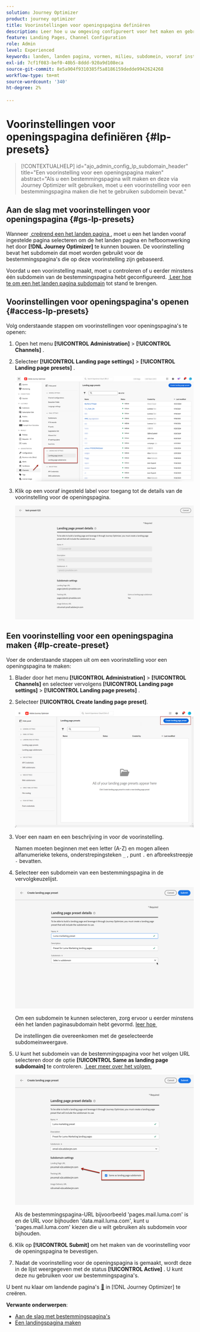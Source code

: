 ```yaml
---
solution: Journey Optimizer
product: journey optimizer
title: Voorinstellingen voor openingspagina definiëren
description: Leer hoe u uw omgeving configureert voor het maken en gebruiken van bestemmingspagina's met Journey Optimizer
feature: Landing Pages, Channel Configuration
role: Admin
level: Experienced
keywords: landen, landen pagina, vormen, milieu, subdomein, vooraf instelt
exl-id: 7cf1f083-bef0-40b5-8ddd-920a9d108eca
source-git-commit: 8e5a904f9310385f5a8186159dedde9942624268
workflow-type: tm+mt
source-wordcount: '340'
ht-degree: 2%

---
```


# Voorinstellingen voor openingspagina definiëren {#lp-presets}

>[!CONTEXTUALHELP]
>id="ajo_admin_config_lp_subdomain_header"
>title="Een voorinstelling voor een openingspagina maken"
>abstract="Als u een bestemmingspagina wilt maken en deze via Journey Optimizer wilt gebruiken, moet u een voorinstelling voor een bestemmingspagina maken die het te gebruiken subdomein bevat."

## Aan de slag met voorinstellingen voor openingspagina {#gs-lp-presets}

Wanneer [&#x200B; creërend een het landen pagina &#x200B;](../landing-pages/create-lp.md#create-a-lp), moet u een het landen vooraf ingestelde pagina selecteren om de het landen pagina en hefboomwerking het door **[!DNL Journey Optimizer]** te kunnen bouwen. De voorinstelling bevat het subdomein dat moet worden gebruikt voor de bestemmingspagina&#39;s die op deze voorinstelling zijn gebaseerd.

Voordat u een voorinstelling maakt, moet u controleren of u eerder minstens één subdomein van de bestemmingspagina hebt geconfigureerd. [&#x200B; Leer hoe te om een het landen pagina subdomain &#x200B;](lp-subdomains.md) tot stand te brengen.

## Voorinstellingen voor openingspagina&#39;s openen {#access-lp-presets}

Volg onderstaande stappen om voorinstellingen voor openingspagina&#39;s te openen:

1. Open het menu **[!UICONTROL Administration]** > **[!UICONTROL Channels]** .

1. Selecteer **[!UICONTROL Landing page settings]** > **[!UICONTROL Landing page presets]** .

   ![](assets/lp_presets-access.png)

1. Klik op een vooraf ingesteld label voor toegang tot de details van de voorinstelling voor de openingspagina.

   ![](assets/lp_preset-details.png)

## Een voorinstelling voor een openingspagina maken {#lp-create-preset}

Voer de onderstaande stappen uit om een voorinstelling voor een openingspagina te maken:

1. Blader door het menu **[!UICONTROL Administration]** > **[!UICONTROL Channels]** en selecteer vervolgens **[!UICONTROL Landing page settings]** > **[!UICONTROL Landing page presets]** .

1. Selecteer **[!UICONTROL Create landing page preset]**.

   ![](assets/lp_create-preset-temp.png)

1. Voer een naam en een beschrijving in voor de voorinstelling.

   Namen moeten beginnen met een letter (A-Z) en mogen alleen alfanumerieke tekens, onderstrepingsteken `_` , punt `.` en afbreekstreepje `-` bevatten.

1. Selecteer een subdomein van een bestemmingspagina in de vervolgkeuzelijst.

   ![](assets/lp_preset-subdomain.png)

   Om een subdomein te kunnen selecteren, zorg ervoor u eerder minstens één het landen paginasubdomain hebt gevormd. [&#x200B; leer hoe &#x200B;](#lp-subdomains)

   De instellingen die overeenkomen met de geselecteerde subdomeinweergave.

1. U kunt het subdomein van de bestemmingspagina voor het volgen URL selecteren door de optie **[!UICONTROL Same as landing page subdomain]** te controleren. [&#x200B; Leer meer over het volgen &#x200B;](../email/message-tracking.md)

   ![](assets/lp_preset-subdomain-settings-same.png)

   Als de bestemmingspagina-URL bijvoorbeeld &#39;pages.mail.luma.com&#39; is en de URL voor bijhouden &#39;data.mail.luma.com&#39;, kunt u &#39;pages.mail.luma.com&#39; kiezen die u wilt gebruiken als subdomein voor bijhouden.

1. Klik op **[!UICONTROL Submit]** om het maken van de voorinstelling voor de openingspagina te bevestigen. <!--You can also save the preset as draft and resume its configuration later on.-->

   <!--![](assets/lp_preset-subdomain-settings-submit.png)-->

1. Nadat de voorinstelling voor de openingspagina is gemaakt, wordt deze in de lijst weergegeven met de status **[!UICONTROL Active]** . U kunt deze nu gebruiken voor uw bestemmingspagina&#39;s.

U bent nu klaar om landende pagina&#39;s [&#128279;](../landing-pages/create-lp.md) in [!DNL Journey Optimizer] te creëren.
<!--
>[!NOTE]
>
>Learn how to create channel configurations for push notifications and emails in [this section](channel-surfaces.md).-->

**Verwante onderwerpen**:

* [Aan de slag met bestemmingspagina&#39;s](../landing-pages/get-started-lp.md)
* [Een landingspagina maken](../landing-pages/create-lp.md#create-a-lp)
